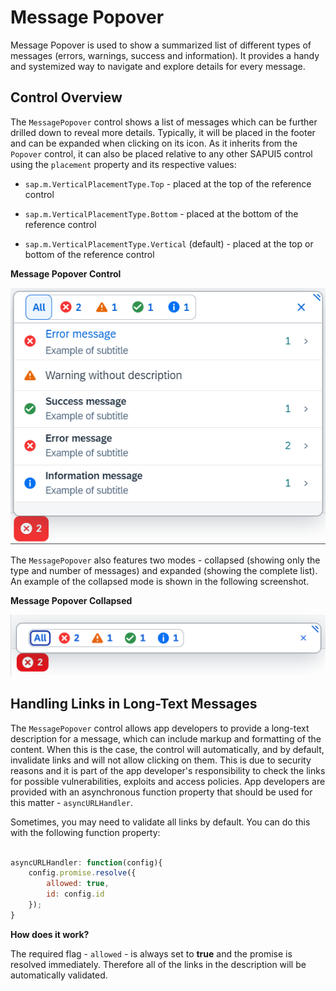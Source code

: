 <!-- loio52824a6c316a413dbd7bd5f29522dce2 -->

# Message Popover

Message Popover is used to show a summarized list of different types of messages \(errors, warnings, success and information\). It provides a handy and systemized way to navigate and explore details for every message.



## Control Overview

The `MessagePopover` control shows a list of messages which can be further drilled down to reveal more details. Typically, it will be placed in the footer and can be expanded when clicking on its icon. As it inherits from the `Popover` control, it can also be placed relative to any other SAPUI5 control using the `placement` property and its respective values:

-   `sap.m.VerticalPlacementType.Top` - placed at the top of the reference control

-   `sap.m.VerticalPlacementType.Bottom` - placed at the bottom of the reference control

-   `sap.m.VerticalPlacementType.Vertical` \(default\) - placed at the top or bottom of the reference control


  
  
**Message Popover Control**

![](images/Message_Popover_a5667d8.png "Message Popover Control")

The `MessagePopover` also features two modes - collapsed \(showing only the type and number of messages\) and expanded \(showing the complete list\). An example of the collapsed mode is shown in the following screenshot.

  
  
**Message Popover Collapsed**

![](images/Message_Popover_collapsed_bd94678.png "Message Popover Collapsed")



## Handling Links in Long-Text Messages

The `MessagePopover` control allows app developers to provide a long-text description for a message, which can include markup and formatting of the content. When this is the case, the control will automatically, and by default, invalidate links and will not allow clicking on them. This is due to security reasons and it is part of the app developer's responsibility to check the links for possible vulnerabilities, exploits and access policies. App developers are provided with an asynchronous function property that should be used for this matter - `asyncURLHandler`.

Sometimes, you may need to validate all links by default. You can do this with the following function property:

```js

asyncURLHandler: function(config){
	config.promise.resolve({
		allowed: true,
		id: config.id
	});
}
```

**How does it work?**

The required flag - `allowed` - is always set to **true** and the promise is resolved immediately. Therefore all of the links in the description will be automatically validated.


